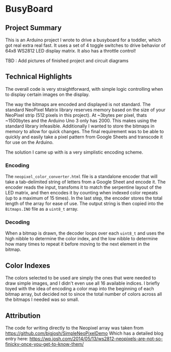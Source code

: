 # BusyBoard

## Project Summary
This is an Arduino project I wrote to drive a busyboard for a toddler, which got real extra real fast. It uses a set of 4 toggle switches to drive behavior of 64x8 WS2812 LED display matrix. It also has a throttle control!

TBD : Add pictures of finished project and circuit diagrams

## Technical Highlights
The overall code is very straightforward, with simple logic controlling when to display certain images on the display.

The way the bitmaps are encoded and displayed is not standard. The standard NeoPixel Matrix library reserves memory based on the size of
your NeoPixel strip (512 pixels in this project). At ~3bytes per pixel, thats ~1500bytes and the Arduino Uno 3 only has 2000. This makes using
the standard library infeasible. Additionally I wanted to store the bitmaps in memory to allow for quick changes. The final requirement was to 
be able to quickly and easily take a pixel pattern from Google Sheets and transcode it for use on the Arduino. 

The solution I came up with is a very simplistic encoding scheme. 

### Encoding
The `neopixel_color_converter.html` file is a standalone encoder that will take a tab-delimited string of letters from a Google Sheet and encode it. The encoder reads the input, transfoms it to match the serpentine layout of the LED matrix, and then encodes it by counting when indexed color repeats (up to a maximum of 15 times). In the last step, the encoder stores the total length of the array for ease of use. The output string is then copied into the `Bitmaps.INO` file as a `uint8_t` array.

### Decoding
When a bitmap is drawn, the decoder loops over each `uint8_t` and uses the high nibble to determine the color index, and the low nibble to determine how many times to repeat it before moving to the next element in the bitmap.

## Color Indexes
The colors selected to be used are simply the ones that were needed to draw simple images, and I didn't even use all 16 available indices.  I briefly toyed with the idea of encoding a color map into the beginning of each bitmap array, but decided not to since the total number of colors across all the bitmaps I needed was so small.


## Attribution
The code for writing directly to the Neopixel array was taken from 
https://github.com/bigjosh/SimpleNeoPixelDemo
Which has a detailed blog entry here:
https://wp.josh.com/2014/05/13/ws2812-neopixels-are-not-so-finicky-once-you-get-to-know-them/
